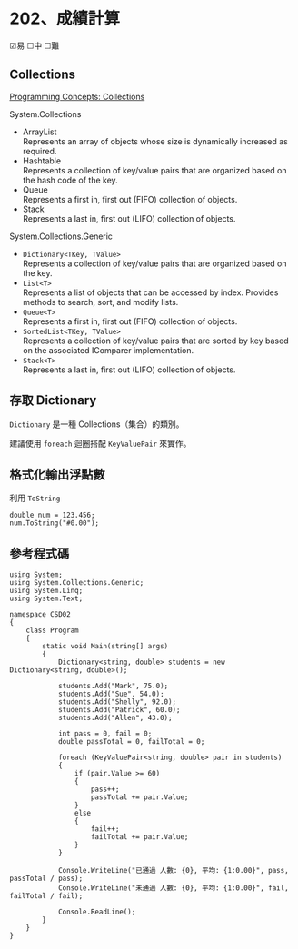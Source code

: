 # 202、成績計算

☑易 ☐中 ☐難

## Collections

[Programming Concepts: Collections](https://msdn.microsoft.com/en-us/library/ybcx56wz.aspx?f=255&MSPPError=-2147217396)

System.Collections

* ArrayList <br/>Represents an array of objects whose size is dynamically increased as required.
* Hashtable <br/>Represents a collection of key/value pairs that are organized based on the hash code of the key.
* Queue <br/>Represents a first in, first out (FIFO) collection of objects.
* Stack <br/>Represents a last in, first out (LIFO) collection of objects.

System.Collections.Generic

* `Dictionary<TKey, TValue>`<br/>Represents a collection of key/value pairs that are organized based on the key.
* `List<T>`<br/>Represents a list of objects that can be accessed by index. Provides methods to search, sort, and modify lists.
* `Queue<T>`<br/>Represents a first in, first out (FIFO) collection of objects.
* `SortedList<TKey, TValue>`<br/>Represents a collection of key/value pairs that are sorted by key based on the associated IComparer<T> implementation.
* `Stack<T>`<br/>Represents a last in, first out (LIFO) collection of objects.

## 存取 Dictionary

`Dictionary` 是一種 Collections（集合）的類別。

建議使用 `foreach` 迴圈搭配 `KeyValuePair` 來實作。

## 格式化輸出浮點數

利用 `ToString`

```
double num = 123.456;
num.ToString("#0.00");
```

## 參考程式碼

```
using System;
using System.Collections.Generic;
using System.Linq;
using System.Text;

namespace CSD02
{
    class Program
    {
        static void Main(string[] args)
        {
            Dictionary<string, double> students = new Dictionary<string, double>();

            students.Add("Mark", 75.0);
            students.Add("Sue", 54.0);
            students.Add("Shelly", 92.0);
            students.Add("Patrick", 60.0);
            students.Add("Allen", 43.0);

            int pass = 0, fail = 0;
            double passTotal = 0, failTotal = 0;

            foreach (KeyValuePair<string, double> pair in students)
            {
                if (pair.Value >= 60)
                {
                    pass++;
                    passTotal += pair.Value;
                }
                else
                {
                    fail++;
                    failTotal += pair.Value;
                }
            }

            Console.WriteLine("已通過 人數: {0}, 平均: {1:0.00}", pass, passTotal / pass);
            Console.WriteLine("未通過 人數: {0}, 平均: {1:0.00}", fail, failTotal / fail);

            Console.ReadLine();
        }
    }
}
```